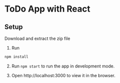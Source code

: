 # ToDo App with React

## Setup

Download and extract the zip file<br/>

1. Run 
```bash
npm install
```
2. Run `npm start` to run the app in development mode.

3. Open http://localhost:3000 to view it in the browser.


